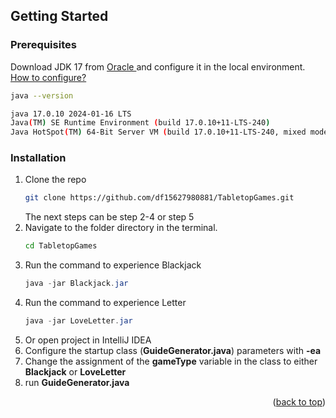 

<!-- GETTING STARTED -->
## Getting Started



### Prerequisites

Download JDK 17 from <a href="https://www.oracle.com/java/technologies/javase/jdk17-archive-downloads.html"> Oracle </a> and configure it in the local environment. <a href="https://www.tutorials24x7.com/java/how-to-install-java-17-on-windows"> How to configure? </a>

  ```sh
java --version

java 17.0.10 2024-01-16 LTS
Java(TM) SE Runtime Environment (build 17.0.10+11-LTS-240)
Java HotSpot(TM) 64-Bit Server VM (build 17.0.10+11-LTS-240, mixed mode, sharing)
  ```

### Installation

1. Clone the repo
   ```sh
   git clone https://github.com/df15627980881/TabletopGames.git
   ```
   The next steps can be step 2-4 or step 5
2. Navigate to the folder directory in the terminal.
   ```sh
   cd TabletopGames
   ```
3. Run the command to experience Blackjack
   ```java
   java -jar Blackjack.jar
   ```
4. Run the command to experience Letter
   ```java
   java -jar LoveLetter.jar
   ```
5. Or open project in IntelliJ IDEA
6. Configure the startup class (<b>GuideGenerator.java</b>) parameters with <b>-ea</b>
7. Change the assignment of the <b>gameType</b> variable in the class to either <b>Blackjack</b> or <b>LoveLetter</b>
8. run <b>GuideGenerator.java</b>

<p align="right">(<a href="#readme-top">back to top</a>)</p>



